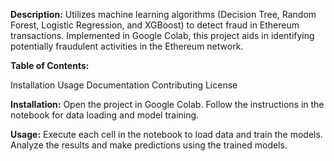 **Description:**
Utilizes machine learning algorithms (Decision Tree, Random Forest, Logistic Regression, and XGBoost) to detect fraud in Ethereum transactions. Implemented in Google Colab, this project aids in identifying potentially fraudulent activities in the Ethereum network.

**Table of Contents:**

Installation
Usage
Documentation
Contributing
License

**Installation:**
Open the project in Google Colab.
Follow the instructions in the notebook for data loading and model training.

**Usage:**
Execute each cell in the notebook to load data and train the models.
Analyze the results and make predictions using the trained models.

